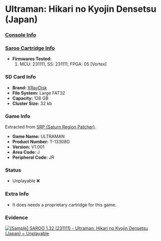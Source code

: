 # Ultraman: Hikari no Kyojin Densetsu (Japan)

### [Console Info](../../../../Info/Consoles/VA13/README.md)

### [Saroo Cartridge Info](../../../../Info/Cartridges/RetroGameParadiseStore/1.32F/README.md)

- <b>Firmwares Tested:</b>
  1. MCU: 231111, SS: 231111, FPGA: 05 [Vortex]

### SD Card Info

- <b>Brand:</b> [XRayDisk](https://s.click.aliexpress.com/e/_DFQnFSH)
- <b>File System:</b> Large FAT32
- <b>Capacity:</b> 128 GB
- <b>Cluster Size:</b> 32 kb

### Game Info

Extracted from [SRP (Saturn Region Patcher)](https://segaxtreme.net/resources/saturn-region-patcher.81/download).

- <b>Game Name:</b> ULTRAMAN
- <b>Product Number:</b> T-13308G
- <b>Version:</b> V1.001
- <b>Area Code:</b> J
- <b>Peripheral Code:</b> JR

### Status

- Unplayable :x:

### Extra Info

- It does needs a proprietary cartridge for this game.

### Evidence

[![[Sample] SAROO 1.32 (231111) - Ultraman: Hikari no Kyojin Densetsu (Japan) = Unplayable](https://img.youtube.com/vi/F_Bb8c6Kxu4/0.jpg)](https://www.youtube.com/watch?v=F_Bb8c6Kxu4)
